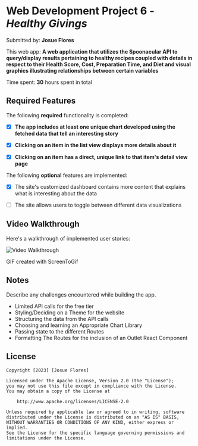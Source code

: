 # Web Development Project 6 - *Healthy Givings*

Submitted by: **Josue Flores**

This web app: **A web application that utilizes the Spoonacular API to query/display results pertaining to healthy recipes coupled with details in respect to their Health Score, Cost, Preparation Time, and Diet and visual graphics illustrating relationships between certain variables**

Time spent: **30** hours spent in total

## Required Features

The following **required** functionality is completed:

- [X] **The app includes at least one unique chart developed using the fetched data that tell an interesting story**
- [X] **Clicking on an item in the list view displays more details about it**
- [X] **Clicking on an item has a direct, unique link to that item's detail view page**


The following **optional** features are implemented:

- [X] The site's customized dashboard contains more content that explains what is interesting about the data
- [ ] The site allows users to toggle between different data visualizations


## Video Walkthrough

Here's a walkthrough of implemented user stories:

<img src= './public/Healthy-Givings-2.gif' title='Video Walkthrough' width='' alt='Video Walkthrough' />

<!--  imgur link - https://imgur.com/a/GU4LAvX  >

<!-- Replace this with whatever GIF tool you used! -->
GIF created with ScreenToGif 
<!-- Recommended tools:
[Kap](https://getkap.co/) for macOS
[ScreenToGif](https://www.screentogif.com/) for Windows
[peek](https://github.com/phw/peek) for Linux. -->

## Notes

Describe any challenges encountered while building the app.

- Limited API calls for the free tier
- Styling/Deciding on a Theme for the website
- Structuring the data from the API calls
- Choosing and learning an Appropriate Chart Library
- Passing state to the different Routes
- Formatting The Routes for the inclusion of an Outlet React Component

## License

    Copyright [2023] [Josue Flores]

    Licensed under the Apache License, Version 2.0 (the "License");
    you may not use this file except in compliance with the License.
    You may obtain a copy of the License at

        http://www.apache.org/licenses/LICENSE-2.0

    Unless required by applicable law or agreed to in writing, software
    distributed under the License is distributed on an "AS IS" BASIS,
    WITHOUT WARRANTIES OR CONDITIONS OF ANY KIND, either express or implied.
    See the License for the specific language governing permissions and
    limitations under the License.





























<!-- # Web Development Project 5 - *Healthy Givings*

Submitted by: **Josue Flores**

This web app: **A web application that utilizes the Spoonacular API to query/display results pertaining to healthy recipes coupled with details in respect to their Health Score, Cost, Preparation Time, and Diet**

Time spent: *18* hours spent in total

## Required Features

The following **required** functionality is completed:

- [X] **The list displays a list of data fetched using an API call**
- [X] **Data uses the useEffect React hook and async/await syntax**
- [X] **The app dashboard includes at least three summary statistics about the data such as**
  - [X] *Total Number of Recipes*
  - [X] *Average ($) Price of Recipes*
  - [X] *Average Ready Time in Minutes*
- [X] **A search bar allows the user to search for an item in the fetched data**
- [X] **Multiple different filters (2+) allow the user to filter items in the database by specified categories**

The following **optional** features are implemented:

- [X] Multiple filters can be applied simultaneously
- [X] Filters use different input types such as a text input, a selection, or a slider
- [X] The user can enter specific bounds for filter values


## Video Walkthrough

Here's a walkthrough of implemented user stories:

<img src='./public/Healthy-Givings.gif' title='Video Walkthrough' width='' alt='Video Walkthrough' />

<!--  Imgur link - https://imgur.com/a/seQa3oe>

<!-- Replace this with whatever GIF tool you used! -->
<!-- GIF created with ScreenToGif -->  
<!-- Recommended tools:
[Kap](https://getkap.co/) for macOS
[ScreenToGif](https://www.screentogif.com/) for Windows
[peek](https://github.com/phw/peek) for Linux. -->

<!--
## Notes

Describe any challenges encountered while building the app.

- Limited API calls for the free tier
- Styling/Deciding on a Theme for the website
- Structuring the data from the API calls

## License

    Copyright [2023] [Josue Flores]

    Licensed under the Apache License, Version 2.0 (the "License");
    you may not use this file except in compliance with the License.
    You may obtain a copy of the License at

        http://www.apache.org/licenses/LICENSE-2.0

    Unless required by applicable law or agreed to in writing, software
    distributed under the License is distributed on an "AS IS" BASIS,
    WITHOUT WARRANTIES OR CONDITIONS OF ANY KIND, either express or implied.
    See the License for the specific language governing permissions and
    limitations under the License. -->